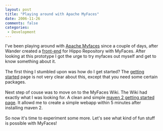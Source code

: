 ```yaml
---
layout: post
title: "Playing around with Apache MyFaces"
date: 2006-11-26
comments: false
categories:
 - Development
---
```


<div class='post'>
I've been playing around with <a href="http://myfaces.apache.org" target="_blank">Apache Myfaces</a> since a couple of days, after Wander created a <a href="http://svn.hippocms.org/repos/hippo/hippo-samples/jsf-repository-browser/" target="_blank">front-end</a> for Hippo Repository with MyFaces. After looking at this prototype I got the urge to try myfaces out myself and get to know something about it.<br/><br/>The first thing I stumbled upon was how do I get started? The <a href="http://myfaces.apache.org/gettingstarted.html" target="_blank">getting started</a> page is not very clear about this, except that you need some certain packages.<br/><br/>Next step of couse was to move on to the MyFaces Wiki. The Wiki had exactly what I was looking for. A clean and simple <a href="http://wiki.apache.org/myfaces/MyFaces_Archetypes_for_Maven" target="_blank">maven 2 getting started page</a>. It allowd me to create a simple webapp within 5 minutes after installing maven 2.<br/><br/>So now it's time to experiment some more. Let's see what kind of fun stuff is possible with MyFaces!<br/><br/></div>
